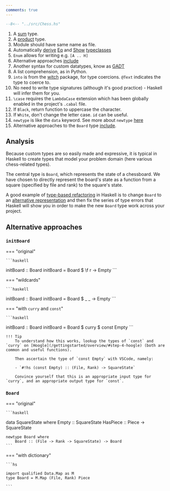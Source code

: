 ```yaml
---
comments: true
---
```



```hs title="Chess.hs" linenums="1"
--8<-- "../src/Chess.hs"
```

1. A [sum](/basics/createdata/#sums) type.
2. A [product](/basics/createdata/#products) type.
3. Module should have same name as file.
4. Automatically [derive](/typeclasses/overview/#automatically-deriving-instances) [Eq](/typeclasses/survey/#eq) and [Show](/typeclasses/survey/#show) [typeclasses](/typeclasses/overview)
5. `Enum` allows for writing e.g. `[A .. H]`
6. Alternative approaches [include](/casestudy/chess/#initboard)
7. Another syntax for custom datatypes, know as [GADT](/basics/createdata/#products)
8. A list comprehension, as in Python.
9. `into` is from the [witch](/faqs/convertingnumbers) package, for type coercions. `@Text` indicates the type to coerce to.
10. No need to write type signatures (although it's good practice) - Haskell will infer them for you.
11. `\case` requires the `LambdaCase` extension which has been globally enabled in the project's `.cabal` file.
12. If `Black`, return function to uppercase the character.
13. If `White`, don't change the letter case. `id` can be useful.
14. `newtype` is like the `data` keyword. See more about `newtype` [here](https://kowainik.github.io/posts/haskell-mini-patterns)
15. Alternative approaches to the `Board` type [include](/casestudy/chess/#board).

## Analysis

Because custom types are so easily made and expressive, it is typical in Haskell to create types that model your problem domain (here various chess-related types).

The central type is `Board`, which represents the state of a chessboard. We have chosen to directly represent the board's state as a function from a square (specified by file and rank) to the square's state. 

A good example of [type-based refactoring](/thinkingfunctionally/typeinference/#type-based-refactoring) in Haskell is to change `Board` to an [alternative representation](/casestudy/chess/#board) and then fix the series of type errors that Haskell will show you in order to make the new `Board` type work across your project.

## Alternative approaches

### `initBoard`

=== "original"

    ```haskell
   initBoard :: Board
    initBoard = Board $ \f r -> Empty
    ```

=== "wildcards"

    ```haskell
   initBoard :: Board
    initBoard = Board $ \_ _ -> Empty
    ```

=== "with `curry` and `const`"

    ```haskell
   initBoard :: Board
    initBoard = Board $ curry $ const Empty
    ```

    !!! Tip 
        To understand how this works, lookup the types of `const` and `curry` on [Hoogle](/gettingstarted/overview/#step-4-hoogle) (both are common and useful functions).
        
        Then ascertain the type of `const Empty` with VSCode, namely:

        - `#!hs (const Empty) :: (File, Rank) -> SquareState`

        Convince yourself that this is an appropriate input type for `curry`, and an appropriate output type for `const`.

### `Board`

=== "original"

    ```haskell
   data SquareState where 
        Empty :: SquareState
        HasPiece :: Piece -> SquareState

    newtype Board where
        Board :: (File -> Rank -> SquareState) -> Board
    ```

=== "with dictionary"

    ```hs

    import qualified Data.Map as M
    type Board = M.Map (File, Rank) Piece

    ```


<!-- ## Alternative approaches

=== "original"

    ```haskell
   mkRank :: Int -> Maybe Rank 
    mkRank i  
        | inRange i = Just $ R i 
        | otherwise = Nothing

        where 

            inRange n = n `elem` [1..8]
    ```

=== "with brackets"

    ```haskell
   mkRank :: Int -> Maybe Rank 
    mkRank i  
        | inRange i = Just (R i)
        | otherwise = Nothing

        where 

            inRange n = n `elem` [1..8]
    ```

=== "with let and if"

    ```hs 
    mkRank :: Int -> Maybe Rank
    mkRank i = 
        let inRange n = n `elem` [1..8]
        in
            if inRange i 
            then Just $ R i 
            else Nothing
    ```



=== "with section"

    ```haskell
   mkRank :: Int -> Maybe Rank 
    mkRank i  
        | inRange i = Just $ R i 
        | otherwise = Nothing

        where 

            inRange = (`elem` [1..8])
    ``` -->

